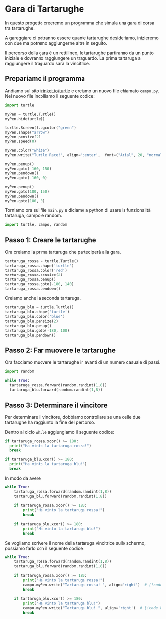 # Gara di Tartarughe

In questo progetto creeremo un programma che simula una gara di corsa tra tartarughe.

A gareggiare ci potranno essere quante tartarughe desideriamo, inizieremo con due ma potremo aggiungerne altre in
seguito.

Il percorso della gara è un rettilineo, le tartarughe partiranno da un punto iniziale e dovranno raggiungere un
traguardo. La prima tartaruga a raggiungere il traguardo sarà la vincitrice.

## Prepariamo il programma

Andiamo sul sito [trinket.io/turtle](https://trinket.io/turtle) e creiamo un nuovo file chiamato `campo.py`.
Nel nuovo file incolliamo il seguente codice:

```python
import turtle

myPen = turtle.Turtle()
myPen.hideturtle()

turtle.Screen().bgcolor("green")
myPen.shape("arrow")
myPen.pensize(2)
myPen.speed(0)

myPen.color("white")
myPen.write("Turtle Race!", align='center',  font=("Arial", 20, "normal"))

myPen.penup()
myPen.goto(-160, 150)
myPen.pendown()
myPen.goto(-160, 0)

myPen.penup()
myPen.goto(180, 150)
myPen.pendown()
myPen.goto(180, 0)
```

Torniamo ora sul file `main.py` e diciamo a python di usare la funzionalità tartaruga, campo e random.

```python
import turtle, campo, random
```

## Passo 1: Creare le tartarughe

Ora creiamo la prima tartaruga che parteciperà alla gara.

```python
tartaruga_rossa = turtle.Turtle()
tartaruga_rossa.shape('turtle')
tartaruga_rossa.color('red')
tartaruga_rossa.pensize(2)
tartaruga_rossa.penup()
tartaruga_rossa.goto(-180, 140)
tartaruga_rossa.pendown()
```

Creiamo anche la seconda tartaruga.

```python
tartaruga_blu = turtle.Turtle()
tartaruga_blu.shape('turtle')
tartaruga_blu.color('blue')
tartaruga_blu.pensize(2)
tartaruga_blu.penup()
tartaruga_blu.goto(-180, 100)
tartaruga_blu.pendown()
```

## Passo 2: Far muovere le tartarughe

Ora facciamo muovere le tartarughe in avanti di un numero casuale di passi.

```python
import random

while True:
  tartaruga_rossa.forward(random.randint(1,8))
  tartaruga_blu.forward(random.randint(1,8))
```

## Passo 3: Determinare il vincitore

Per determinare il vincitore, dobbiamo controllare se una delle due tartarughe ha raggiunto la fine del percorso.

Dentro al ciclo `while` aggiungiamo il seguente codice:

```python
if tartaruga_rossa.xcor() >= 180:
  print("Ha vinto la tartaruga rossa!")
  break

if tartaruga_blu.xcor() >= 180:
  print("Ha vinto la tartaruga blu!")
  break
```

In modo da avere:

```python
while True:
    tartaruga_rossa.forward(random.randint(1,8))
    tartaruga_blu.forward(random.randint(1,8))
    
    if tartaruga_rossa.xcor() >= 180:
        print("Ha vinto la tartaruga rossa!")
        break
    
    if tartaruga_blu.xcor() >= 180:
        print("Ha vinto la tartaruga blu!")
        break
```

Se vogliamo scrivere il nome della tartaruga vincitrice sullo schermo, possiamo farlo con il seguente codice:

```python
while True:
    tartaruga_rossa.forward(random.randint(1,8))
    tartaruga_blu.forward(random.randint(1,8))
    
    if tartaruga_rossa.xcor() >= 180:
        print("Ha vinto la tartaruga rossa!")
        campo.myPen.write("Tartaruga rossa! ", align='right')  # [!code highlight]
        break
    
    if tartaruga_blu.xcor() >= 180:
        print("Ha vinto la tartaruga blu!")
        campo.myPen.write("Tartaruga blu! ", align='right')  # [!code highlight]
        break
```

